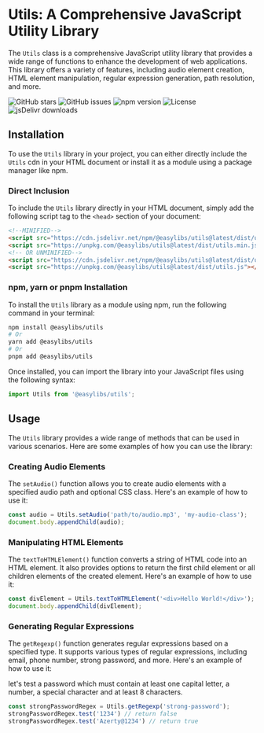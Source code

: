 # Utils: A Comprehensive JavaScript Utility Library

The `Utils` class is a comprehensive JavaScript utility library that provides a wide range of functions to enhance the development of web applications. This library offers a variety of features, including audio element creation, HTML element manipulation, regular expression generation, path resolution, and more.

![GitHub stars](https://img.shields.io/github/stars/Nelsallg/easylibs?style=social)
![GitHub issues](https://img.shields.io/github/issues/Nelsallg/easylibs)
![npm version](https://img.shields.io/npm/v/@easylibs/utils.svg?style=flat)
![License](https://img.shields.io/badge/license-MIT-blue.svg)
![jsDelivr downloads](https://img.shields.io/jsdelivr/npm/hm/@easylibs/utils)

## Installation

To use the `Utils` library in your project, you can either directly include the `Utils` cdn in your HTML document or install it as a module using a package manager like npm.

### Direct Inclusion

To include the `Utils` library directly in your HTML document, simply add the following script tag to the `<head>` section of your document:

```html
<!--MINIFIED-->
<script src="https://cdn.jsdelivr.net/npm/@easylibs/utils@latest/dist/utils.min.js"></script>
<script src="https://unpkg.com/@easylibs/utils@latest/dist/utils.min.js"></script>
<!-- OR UNMINIFIED-->
<script src="https://cdn.jsdelivr.net/npm/@easylibs/utils@latest/dist/utils.js"></script>
<script src="https://unpkg.com/@easylibs/utils@latest/dist/utils.js"></script>
```

### npm, yarn or pnpm Installation

To install the `Utils` library as a module using npm, run the following command in your terminal:

```bash
npm install @easylibs/utils
# Or
yarn add @easylibs/utils
# Or
pnpm add @easylibs/utils
```

Once installed, you can import the library into your JavaScript files using the following syntax:

```javascript
import Utils from '@easylibs/utils';
```

## Usage

The `Utils` library provides a wide range of methods that can be used in various scenarios. Here are some examples of how you can use the library:

### Creating Audio Elements

The `setAudio()` function allows you to create audio elements with a specified audio path and optional CSS class. Here's an example of how to use it:

```javascript
const audio = Utils.setAudio('path/to/audio.mp3', 'my-audio-class');
document.body.appendChild(audio);
```

### Manipulating HTML Elements

The `textToHTMLElement()` function converts a string of HTML code into an HTML element. It also provides options to return the first child element or all children elements of the created element. Here's an example of how to use it:

```javascript
const divElement = Utils.textToHTMLElement('<div>Hello World!</div>');
document.body.appendChild(divElement);
```

### Generating Regular Expressions

The `getRegexp()` function generates regular expressions based on a specified type. It supports various types of regular expressions, including email, phone number, strong password, and more. Here's an example of how to use it:

let's test a password which must contain at least one capital letter, a number, a special character and at least 8 characters.

```javascript
const strongPasswordRegex = Utils.getRegexp('strong-password');
strongPasswordRegex.test('1234') // return false
strongPasswordRegex.test('Azerty@1234') // return true
```
